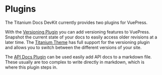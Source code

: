 # Plugins

The Titanium Docs DevKit currently provides two plugins for VuePress.

With the [Versioning Plugin](./versioning-plugin.md) you can add versioning features to VuePress. Snapshot the current state of your docs to easily access older revisions at a later time. The [Titanium Theme](../theme/README.md) has full support for the versioning plugin and allows you to switch between the different versions of your site.

The [API Docs Plugin](./apidocs-plugin.md) can be used easily add API docs to a markdown file. These usually are too complex to write directly in markdown, which is where this plugin steps in.